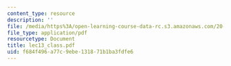 ```yaml
---
content_type: resource
description: ''
file: /media/https%3A/open-learning-course-data-rc.s3.amazonaws.com/20-462j-molecular-principles-of-biomaterials-spring-2006/f684f496a77c9ebe131871b1ba3fdfe6_lec13_class.pdf
file_type: application/pdf
resourcetype: Document
title: lec13_class.pdf
uid: f684f496-a77c-9ebe-1318-71b1ba3fdfe6
---
```

